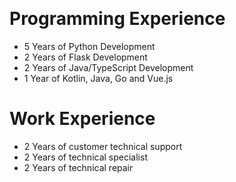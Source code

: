 ⠀

# Programming Experience

-   5 Years of Python Development
-   2 Years of Flask Development
-   2 Years of Java/TypeScript Development
-   1 Year of Kotlin, Java, Go and Vue.js

# Work Experience

-   2 Years of customer technical support
-   2 Years of technical specialist
-   2 Years of technical repair

